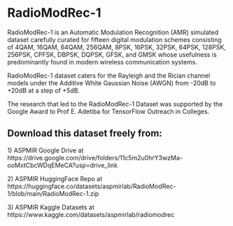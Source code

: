 # RadioModRec-1
<p>RadioModRec-1 is an Automatic Modulation Recognition (AMR) simulated dataset carefully curated for fifteen digital modulation schemes consisting of 4QAM, 16QAM, 64QAM, 256QAM, 8PSK, 16PSK, 32PSK, 64PSK, 128PSK, 256PSK, CPFSK, DBPSK, DQPSK, GFSK, and GMSK whose usefulness is predominantly found in modern wireless communication systems. 
<p>RadioModRec-1 dataset caters for the Rayleigh and the Rician channel models under the Additive White Gaussian Noise (AWGN) from -20dB to +20dB at a step of +5dB. 
<p>The research that led to the RadioModRec-1 Dataset was supported by the Google Award to Prof E. Adetiba for TensorFlow Outreach in Colleges.
<h2>Download this dataset freely from: </h2>
<p>1) ASPMIR Google Drive at https://drive.google.com/drive/folders/11c5m2u0hrY3wzMa-ooMxtCbcWDqEMeCA?usp=drive_link
<p>2) ASPMIR HuggingFace Repo at https://huggingface.co/datasets/aspmirlab/RadioModRec-1/blob/main/RadioModRec-1.zip
<p>3) ASPMIR Kaggle Datasets at https://www.kaggle.com/datasets/aspmirlab/radiomodrec
